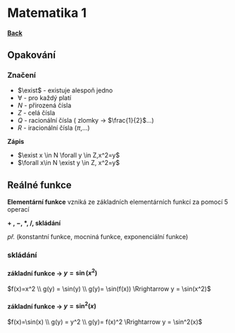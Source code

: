 # Matematika 1

#### [**Back**](../README.md)

## **Opakování**

### Značení

* $\exist$ - existuje alespoň jedno
* $\forall$ - pro každý platí
* $N$ - přirozená čísla
* $Z$ - celá čísla
* $Q$ - racionální čísla ( zlomky $\rightarrow$ $\frac{1}{2}$...)
* $R$ - iracionální čísla ($\pi$,...)

**Zápis**

- $\exist x \in N \forall y \in Z,x^2=y$
- $\forall x\in N \exist y \in Z, x^2=y$

## **Reálné funkce**

**Elementární funkce** vzniká ze základních elementárních funkcí za pomocí 5 operací

**$+$ , $-$, $*$, $/$, skládání**

*př.* (konstantní funkce, mocniná funkce, exponenciální funkce)

### skládání

#### **základní funkce** $\rightarrow$ $y=\sin(x^2)$

$f(x)=x^2 \\
g(y) = \sin(y) \\
g(y)= \sin(f(x)) \Rrightarrow y = \sin(x^2)$

#### **základní funkce** $\rightarrow$ $y=\sin^2(x)$

$f(x)=\sin(x) \\
g(y) = y^2 \\
g(y)= f(x)^2 \Rrightarrow y = \sin^2(x)$
